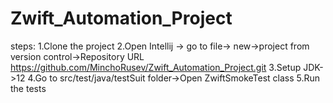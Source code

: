 # Zwift_Automation_Project
 steps:
 1.Clone the project
 2.Open Intellij -> go to file-> new->project from version control->Repository URL https://github.com/MinchoRusev/Zwift_Automation_Project.git
 3.Setup JDK->12
 4.Go to src/test/java/testSuit folder->Open ZwiftSmokeTest class
 5.Run the tests
